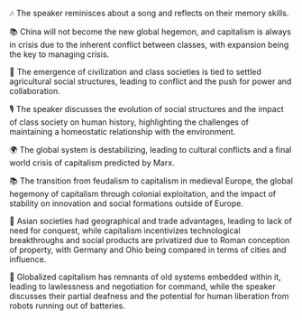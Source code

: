 🎶 The speaker reminisces about a song and reflects on their memory skills.

📚 China will not become the new global hegemon, and capitalism is always in crisis due to the inherent conflict between classes, with expansion being the key to managing crisis.

🌾 The emergence of civilization and class societies is tied to settled agricultural social structures, leading to conflict and the push for power and collaboration.

🎙 The speaker discusses the evolution of social structures and the impact of class society on human history, highlighting the challenges of maintaining a homeostatic relationship with the environment.

🌍 The global system is destabilizing, leading to cultural conflicts and a final world crisis of capitalism predicted by Marx.

📚 The transition from feudalism to capitalism in medieval Europe, the global hegemony of capitalism through colonial exploitation, and the impact of stability on innovation and social formations outside of Europe.

📝 Asian societies had geographical and trade advantages, leading to lack of need for conquest, while capitalism incentivizes technological breakthroughs and social products are privatized due to Roman conception of property, with Germany and Ohio being compared in terms of cities and influence.

🤖 Globalized capitalism has remnants of old systems embedded within it, leading to lawlessness and negotiation for command, while the speaker discusses their partial deafness and the potential for human liberation from robots running out of batteries.

